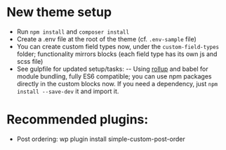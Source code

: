 # New theme setup

-   Run `npm install` and `composer install`
-   Create a .env file at the root of the theme (cf. `.env-sample` file)
-   You can create custom field types now, under the `custom-field-types` folder; functionality mirrors blocks (each field type has its own js and scss file)
-   See gulpfile for updated setup/tasks:
    -- Using [rollup](https://rollupjs.org/guide/en/) and babel for module bundling, fully ES6 compatible; you can use npm packages directly in the custom blocks now. If you need a dependency, just `npm install --save-dev` it and import it.


# Recommended plugins:

- Post ordering: wp plugin install simple-custom-post-order
